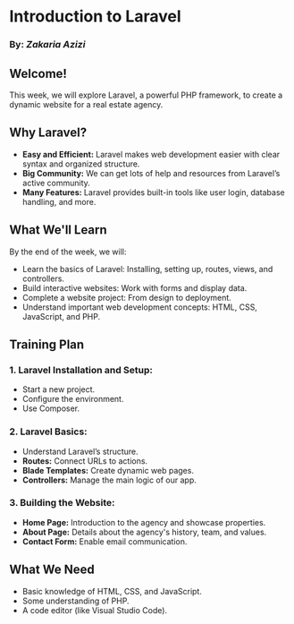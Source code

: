 # **Introduction to Laravel**
### By: *Zakaria Azizi*

## Welcome!
This week, we will explore Laravel, a powerful PHP framework, to create a dynamic website for a real estate agency.

## Why Laravel?
- **Easy and Efficient:** Laravel makes web development easier with clear syntax and organized structure.
- **Big Community:** We can get lots of help and resources from Laravel’s active community.
- **Many Features:** Laravel provides built-in tools like user login, database handling, and more.

## What We'll Learn
By the end of the week, we will:
- Learn the basics of Laravel: Installing, setting up, routes, views, and controllers.
- Build interactive websites: Work with forms and display data.
- Complete a website project: From design to deployment.
- Understand important web development concepts: HTML, CSS, JavaScript, and PHP.

## Training Plan

### 1. Laravel Installation and Setup:
- Start a new project.
- Configure the environment.
- Use Composer.

### 2. Laravel Basics:
- Understand Laravel’s structure.
- **Routes:** Connect URLs to actions.
- **Blade Templates:** Create dynamic web pages.
- **Controllers:** Manage the main logic of our app.

### 3. Building the Website:
- **Home Page:** Introduction to the agency and showcase properties.
- **About Page:** Details about the agency's history, team, and values.
- **Contact Form:** Enable email communication.

## What We Need
- Basic knowledge of HTML, CSS, and JavaScript.
- Some understanding of PHP.
- A code editor (like Visual Studio Code).

